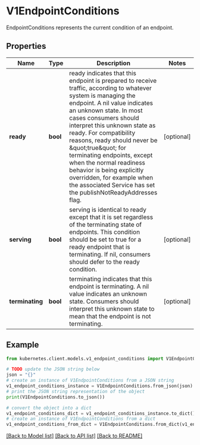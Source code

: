 # V1EndpointConditions

EndpointConditions represents the current condition of an endpoint.

## Properties

Name | Type | Description | Notes
------------ | ------------- | ------------- | -------------
**ready** | **bool** | ready indicates that this endpoint is prepared to receive traffic, according to whatever system is managing the endpoint. A nil value indicates an unknown state. In most cases consumers should interpret this unknown state as ready. For compatibility reasons, ready should never be \&quot;true\&quot; for terminating endpoints, except when the normal readiness behavior is being explicitly overridden, for example when the associated Service has set the publishNotReadyAddresses flag. | [optional] 
**serving** | **bool** | serving is identical to ready except that it is set regardless of the terminating state of endpoints. This condition should be set to true for a ready endpoint that is terminating. If nil, consumers should defer to the ready condition. | [optional] 
**terminating** | **bool** | terminating indicates that this endpoint is terminating. A nil value indicates an unknown state. Consumers should interpret this unknown state to mean that the endpoint is not terminating. | [optional] 

## Example

```python
from kubernetes.client.models.v1_endpoint_conditions import V1EndpointConditions

# TODO update the JSON string below
json = "{}"
# create an instance of V1EndpointConditions from a JSON string
v1_endpoint_conditions_instance = V1EndpointConditions.from_json(json)
# print the JSON string representation of the object
print(V1EndpointConditions.to_json())

# convert the object into a dict
v1_endpoint_conditions_dict = v1_endpoint_conditions_instance.to_dict()
# create an instance of V1EndpointConditions from a dict
v1_endpoint_conditions_from_dict = V1EndpointConditions.from_dict(v1_endpoint_conditions_dict)
```
[[Back to Model list]](../README.md#documentation-for-models) [[Back to API list]](../README.md#documentation-for-api-endpoints) [[Back to README]](../README.md)


